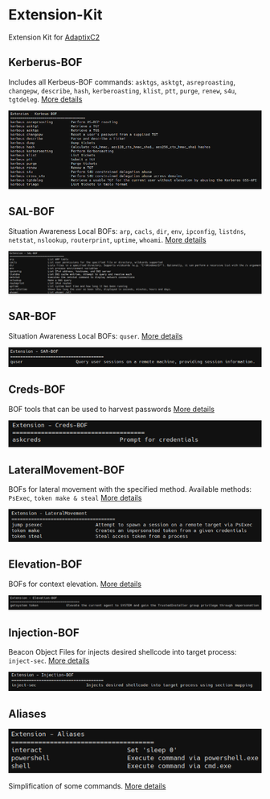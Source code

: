# Extension-Kit

Extension Kit for [AdaptixC2](https://github.com/Adaptix-Framework/AdaptixC2)



## Kerberus-BOF

Includes all Kerbeus-BOF commands: `asktgs`, `asktgt`, `asreproasting`, `changepw`, `describe`, `hash`, `kerberoasting`, `klist`, `ptt`, `purge`, `renew`, `s4u`, `tgtdeleg`. [More details](https://github.com/Adaptix-Framework/Extension-Kit/blob/main/Kerbeus-BOF/README.md)

![](./Kerbeus-BOF/_img/01.png)



## SAL-BOF

Situation Awareness Local BOFs: `arp`, `cacls`, `dir`, `env`, `ipconfig`, `listdns`, `netstat`, `nslookup`, `routerprint`, `uptime`, `whoami`. [More details](https://github.com/Adaptix-Framework/Extension-Kit/blob/main/SAL-BOF/README.md)

![](./SAL-BOF/_img/01.png)



## SAR-BOF

Situation Awareness Local BOFs: `quser`. [More details](https://github.com/Adaptix-Framework/Extension-Kit/blob/main/SAR-BOF/README.md)

![](./SAR-BOF/_img/01.png)



## Creds-BOF

BOF tools that can be used to harvest passwords [More details](https://github.com/Adaptix-Framework/Extension-Kit/blob/main/Creds-BOF/README.md)

![](./Creds-BOF/_img/01.png)



## LateralMovement-BOF

BOFs for lateral movement with the specified method. Available methods: `PsExec`, `token make & steal` [More details](https://github.com/Adaptix-Framework/Extension-Kit/blob/main/LateralMovement-BOF/README.md)

![](./LateralMovement-BOF/_img/01.png)



## Elevation-BOF

BOFs for context elevation. [More details](https://github.com/Adaptix-Framework/Extension-Kit/blob/main/Elevation-BOF/README.md)

![](./Elevation-BOF/_img/01.png)



## Injection-BOF

Beacon Object Files for injects desired shellcode into target process: `inject-sec`. [More details](https://github.com/Adaptix-Framework/Extension-Kit/blob/main/Injection-BOF/README.md)

![](./Injection-BOF/_img/01.png)



## Aliases

![](./Aliases/_img/01.png)

Simplification of some commands. [More details](https://github.com/Adaptix-Framework/Extension-Kit/blob/main/Aliases/README.md)
